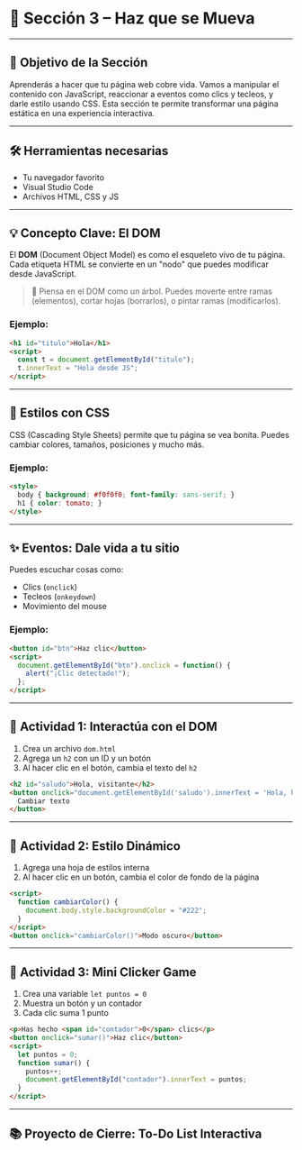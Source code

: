 # 📘 Sección 3 – Haz que se Mueva

---

## 🧠 Objetivo de la Sección

Aprenderás a hacer que tu página web cobre vida. Vamos a manipular el contenido con JavaScript, reaccionar a eventos como clics y tecleos, y darle estilo usando CSS. Esta sección te permite transformar una página estática en una experiencia interactiva.

---

## 🛠 Herramientas necesarias

* Tu navegador favorito
* Visual Studio Code
* Archivos HTML, CSS y JS

---

## 💡 Concepto Clave: El DOM

El **DOM** (Document Object Model) es como el esqueleto vivo de tu página. Cada etiqueta HTML se convierte en un "nodo" que puedes modificar desde JavaScript.

> 🔎 Piensa en el DOM como un árbol. Puedes moverte entre ramas (elementos), cortar hojas (borrarlos), o pintar ramas (modificarlos).

### Ejemplo:

```html
<h1 id="titulo">Hola</h1>
<script>
  const t = document.getElementById("titulo");
  t.innerText = "Hola desde JS";
</script>
```

---

## 🌈 Estilos con CSS

CSS (Cascading Style Sheets) permite que tu página se vea bonita. Puedes cambiar colores, tamaños, posiciones y mucho más.

### Ejemplo:

```html
<style>
  body { background: #f0f0f0; font-family: sans-serif; }
  h1 { color: tomato; }
</style>
```

---

## ✨ Eventos: Dale vida a tu sitio

Puedes escuchar cosas como:

* Clics (`onclick`)
* Tecleos (`onkeydown`)
* Movimiento del mouse

### Ejemplo:

```html
<button id="btn">Haz clic</button>
<script>
  document.getElementById("btn").onclick = function() {
    alert("¡Clic detectado!");
  };
</script>
```

---

## 🚀 Actividad 1: Interactúa con el DOM

1. Crea un archivo `dom.html`
2. Agrega un `h2` con un ID y un botón
3. Al hacer clic en el botón, cambia el texto del `h2`

```html
<h2 id="saludo">Hola, visitante</h2>
<button onclick="document.getElementById('saludo').innerText = 'Hola, hacker'">
  Cambiar texto
</button>
```

---

## 🎨 Actividad 2: Estilo Dinámico

1. Agrega una hoja de estilos interna
2. Al hacer clic en un botón, cambia el color de fondo de la página

```html
<script>
  function cambiarColor() {
    document.body.style.backgroundColor = "#222";
  }
</script>
<button onclick="cambiarColor()">Modo oscuro</button>
```

---

## 🔮 Actividad 3: Mini Clicker Game

1. Crea una variable `let puntos = 0`
2. Muestra un botón y un contador
3. Cada clic suma 1 punto

```html
<p>Has hecho <span id="contador">0</span> clics</p>
<button onclick="sumar()">Haz clic</button>
<script>
  let puntos = 0;
  function sumar() {
    puntos++;
    document.getElementById("contador").innerText = puntos;
  }
</script>
```

---

## 📚 Proyecto de Cierre: To-Do List Interactiva
